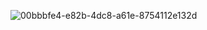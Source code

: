 ![00bbbfe4-e82b-4dc8-a61e-8754112e132d](https://github.com/user-attachments/assets/bc7b9054-dd86-4cc1-afd2-b85eba29911b)
